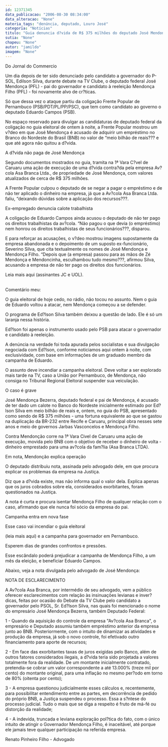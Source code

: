 ```yaml
---
id: 12371345
data_publicacao: "2006-08-30 08:34:00"
data_alteracao: "None"
materia_tags: "denúncia, deputado, Louro José"
categoria: "Notícias"
titulo: "Guia denuncia d?vida de R$ 375 milhões do deputado José Mendonça"
sutia: "None"
chapeu: "None"
autor: "jamildo"
imagem: "None"
---
```

<p>Do Jornal do Commercio</p>

<p>Um dia depois de ter sido denunciado pelo candidato a governador do P-SOL, Edilson Silva, durante debate na TV Clube, o deputado federal Jos&eacute; Mendon&ccedil;a (PFL) - pai do governador e candidato &agrave; reelei&ccedil;&atilde;o Mendon&ccedil;a Filho (PFL) - foi novamente alvo de cr?ticas.</p>

<p>S&oacute; que dessa vez o ataque partiu da coliga&ccedil;&atilde;o Frente Popular de Pernambuco (PSB/PDT/PL/PP/PSC), que tem como candidato ao governo o deputado Eduardo Campos (PSB).</p>

<p>No espa&ccedil;o reservado para divulgar as candidaturas de deputado federal da coliga&ccedil;&atilde;o no guia eleitoral de ontem &agrave; noite, a Frente Popular mostrou um v?deo em que Jos&eacute; Mendon&ccedil;a &eacute; acusado de adquirir um empr&eacute;stimo no Branco do Nordeste do Brasil (BNB) no valor de &ldquo;meio bilh&atilde;o de reais??? e que at&eacute; agora n&atilde;o quitou a d?vida.</p>

<p>A d?vida n&atilde;o paga de Jos&eacute; Mendon&ccedil;a</p>

<p>Segundo documentos mostrados no guia, tramita na 1&ordf; Vara C?vel de Caruaru uma a&ccedil;&atilde;o de execu&ccedil;&atilde;o de uma d?vida contra?da pela empresa Av?cola Asa Branca Ltda., de propriedade de Jos&eacute; Mendon&ccedil;a, com valores atualizados de cerca de R$ 375 milh&otilde;es.</p>

<p>A Frente Popular culpou o deputado de se negar a pagar o empr&eacute;stimo e de n&atilde;o ter aplicado o dinheiro na empresa, j&aacute; que a Av?cola Asa Branca Ltda. faliu, &ldquo;deixando d&uacute;vidas sobre a aplica&ccedil;&atilde;o dos recursos???.</p>

<p>Ex-empregado denuncia calote trabalhista</p>

<p>A coliga&ccedil;&atilde;o de Eduardo Campos ainda acusou o deputado de n&atilde;o ter pago os direitos trabalhistas da av?cola. &ldquo;N&atilde;o pagou o que devia (o empr&eacute;stimo) nem honrou os direitos trabalhistas de seus funcion&aacute;rios???, disparou.</p>

<p>E para refor&ccedil;ar as acusa&ccedil;&otilde;es, o v?deo mostrou imagens supostamente da empresa abandonada e o depoimento de um suposto ex-funcion&aacute;rio, Severino Silva, que cita textualmente os nomes de Jos&eacute; Mendon&ccedil;a e Mendon&ccedil;a Filho. &ldquo;Depois que (a empresa) passou para as m&atilde;os de Z&eacute; Mendon&ccedil;a e Mendoncinha, esculhambou tudo mesmo???, afirmou Silva, acusando a empresa de n&atilde;o ter pago os direitos dos funcion&aacute;rios.</p>

<p>Leia mais aqui (assinantes JC e UOL).</p>

<p><br />Coment&aacute;rio meu:</p>

<p>O guia eleitoral de hoje cedo, no r&aacute;dio, n&atilde;o tocou no assunto. Nem o guia de Eduardo voltou a atacar, nem Mendon&ccedil;a come&ccedil;ou a se defender.</p>

<p>O programa de Ed?lson Silva tamb&eacute;m deixou a quest&atilde;o de lado. Ele &eacute; s&oacute; um laranja nessa hist&oacute;ria.</p>

<p>Ed?lson foi apenas o instrumento usado pelo PSB para atacar o governador e candidato &agrave; reelei&ccedil;&atilde;o.</p>

<p>A den&uacute;ncia na verdade foi toda apurada pelos socialistas e sua divulga&ccedil;&atilde;o negociada com Ed?lson, conforme noticiamos aqui ontem &agrave; noite, com exclusividade, com base em informa&ccedil;&otilde;es de um graduado membro da campanha de Eduardo.</p>

<p>O assunto deve incendiar a campanha eleitoral. Deve voltar a ser explorado mais tarde na TV, caso a Uni&atilde;o por Pernambuco, de Mendon&ccedil;a, n&atilde;o consiga no Tribunal Regional Eleitoral suspender sua veicula&ccedil;&atilde;o.</p>

<p>O caso &eacute; grave</p>

<p>Jos&eacute; Mendon&ccedil;a Bezerra, deputado federal e pai de Mendon&ccedil;a, &eacute; acusado de ter dado um calote no Banco do Nordeste inicialmente estimado por Ed?lson Silva em meio bilh&atilde;o de reais e, ontem, no guia do PSB, apresentado como sendo de R$ 375 milh&otilde;es - uma fortuna equivalente ao que se gastou na duplica&ccedil;&atilde;o da BR-232 entre Recife e Caruaru, principal obra nesses sete anos e meio de governos Jarbas Vasconcelos e Mendon&ccedil;a Filho.</p>

<p>Contra Mendon&ccedil;&atilde;o corre na 1&ordf; Vara Civel de Caruaru uma a&ccedil;&atilde;o de execu&ccedil;&atilde;o, movida pelo BNB com o objetivo de receber o dinheiro de volta - dinheiro emprestado para uma av?cola da fam?lia (Asa Branca LTDA).</p>

<p>Em nota, Mendon&ccedil;&atilde;o explica opera&ccedil;&atilde;o</p>

<p>O deputado distribuiu nota, assinada pelo advogado dele, em que procura explicar os problemas da empresa na Justi&ccedil;a.</p>

<p>Diz que a d?vida existe, mas n&atilde;o informa qual o valor dela. Explica apenas que os juros cobrados sobre ela, considerados exorbitantes, foram questionados na Justi&ccedil;a.</p>

<p>A nota &eacute; curta e procura isentar Mendon&ccedil;a Filho de qualquer rela&ccedil;&atilde;o com o caso, afirmando que ele nunca foi s&oacute;cio da empresa do pai.</p>

<p>Campanha entra em nova fase</p>

<p>Esse caso vai incendiar o guia eleitoral</p>

<p>(leia mais aqui) e a campanha para governador em Pernambuco.</p>

<p>Esperem dias de grandes confrontos e press&otilde;es.</p>

<p>Esse esc&acirc;ndalo poder&aacute; prejudicar a campanha de Mendon&ccedil;a Filho, a um m&ecirc;s da elei&ccedil;&atilde;o, e beneficiar Eduardo Campos.</p>

<p>Abaixo, veja a nota divulgada pelo advogado de Jos&eacute; Mendon&ccedil;a:</p>

<p>NOTA DE ESCLARECIMENTO</p>

<p>A Av?cola Asa Branca, por interm&eacute;dio de seu advogado, vem a p&uacute;blico oferecer esclarecimentos com rela&ccedil;&atilde;o &agrave;s insinua&ccedil;&otilde;es levianas e inver?dicas, feitas por ocasi&atilde;o do Debate da TV Clube pelo candidato a governador pelo PSOL, Sr. Ed?lson Silva, nas quais foi mencionado o nome do empres&aacute;rio Jos&eacute; Mendon&ccedil;a Bezerra, tamb&eacute;m Deputado Federal:</p>

<p>1 - Quando da aquisi&ccedil;&atilde;o do controle da empresa "Av?cola Asa Branca", o empres&aacute;rio e Deputado assumiu tamb&eacute;m empr&eacute;stimo anterior da empresa junto ao BNB. Posteriormente, com o intuito de dinamizar as atividades e produ&ccedil;&atilde;o da empresa, j&aacute; sob o novo controle, foi efetivado outro financiamento para aporte de recursos;</p>

<p>2 - Em face das exorbitantes taxas de juros exigidas pelo Banco, al&eacute;m de outros fatores considerados ilegais, a d?vida teria sido projetada a valores totalmente fora da realidade. De um montante inicialmente contratado, pretendia-se cobrar um valor correspondente a at&eacute; 13.000% (treze mil por cento) do montante original, para uma infla&ccedil;&atilde;o no mesmo per?odo em torno de 80% (oitenta por cento);</p>

<p>3 - A empresa questionou judicialmente esses c&aacute;lculos e, recentemente, para possibilitar entendimento entre as partes, em decorr&ecirc;ncia de pedido do pr&oacute;prio BNB, a Justi&ccedil;a suspendeu o processo. Essa a s?ntese do processo judicial. Tudo o mais que se diga a respeito &eacute; fruto de m&aacute;-f&eacute; ou distor&ccedil;&atilde;o da realidade;</p>

<p>4 - A indevida, truncada e leviana explora&ccedil;&atilde;o pol?tica do fato, com o &uacute;nico intuito de atingir o Governador Mendon&ccedil;a Filho, &eacute; inaceit&aacute;vel, at&eacute; porque ele jamais teve qualquer participa&ccedil;&atilde;o na referida empresa.</p>

<p>Renato Pinheiro Filho - Advogado</p>
